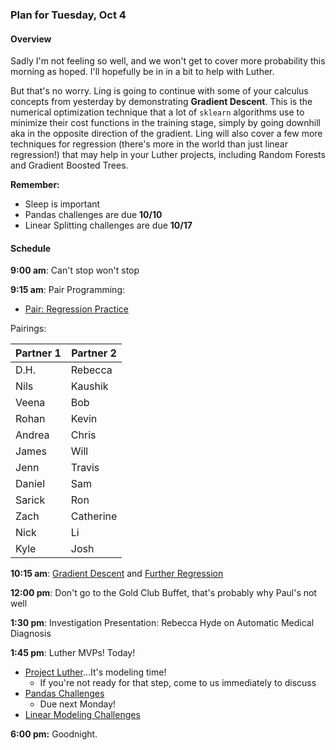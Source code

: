 ### Plan for Tuesday, Oct 4

#### Overview

Sadly I'm not feeling so well, and we won't get to cover more probability this morning as hoped.  I'll hopefully be in in a bit to help with Luther.

But that's no worry.  Ling is going to continue with some of your calculus concepts from yesterday by demonstrating **Gradient Descent**.  This is the numerical optimization technique that a lot of `sklearn` algorithms use to minimize their cost functions in the training stage, simply by going downhill aka in the opposite direction of the gradient.  Ling will also cover a few more techniques for regression (there's more in the world than just linear regression!) that may help in your Luther projects, including Random Forests and Gradient Boosted Trees.

**Remember:**
* Sleep is important
* Pandas challenges are due **10/10**
* Linear Splitting challenges are due **10/17**

#### Schedule

**9:00 am**: Can't stop won't stop

**9:15 am**: Pair Programming:
  * [Pair: Regression Practice](pair-regression_practice.md)

Pairings:  

| Partner 1 | Partner 2 |
|------|-----|
| D.H. | Rebecca |
| Nils | Kaushik |
| Veena | Bob |
| Rohan | Kevin |
| Andrea | Chris |
| James | Will |
| Jenn | Travis |
| Daniel | Sam |
| Sarick | Ron |
| Zach | Catherine |
| Nick | Li |
| Kyle | Josh |

**10:15 am**: [Gradient Descent](Stochastic_Gradient_Descent.pdf) and [Further Regression](Cal_Housing_LR_RF_GBM.ipynb)

**12:00 pm**: Don't go to the Gold Club Buffet, that's probably why Paul's not well

**1:30 pm**: Investigation Presentation: Rebecca Hyde on Automatic Medical Diagnosis

**1:45 pm**: Luther MVPs!  Today!
* [Project Luther](/projects/02-luther)...It's modeling time!
  * If you're not ready for that step, come to us immediately to discuss
* [Pandas Challenges](/challenges/02-pandas)
  * Due next Monday!
* [Linear Modeling Challenges](/challenges/03-linear_splitting)

**6:00 pm:** Goodnight.
